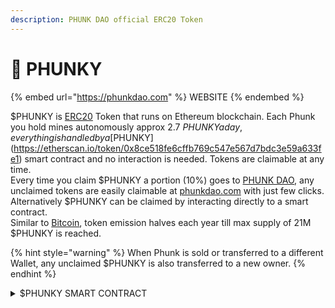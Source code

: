 ```yaml
---
description: PHUNK DAO official ERC20 Token
---
```


# 🔘 PHUNKY

{% embed url="https://phunkdao.com" %}
WEBSITE
{% endembed %}

$PHUNKY is [ERC20](https://www.bitpanda.com/academy/en/lessons/what-is-the-erc20-token-standard) Token that runs on Ethereum blockchain. Each Phunk you hold mines autonomously approx 2.7 $PHUNKY a day, everything is handled by a [$PHUNKY](https://etherscan.io/token/0x8ce518fe6cffb769c547e567d7bdc3e59a633fe1) smart contract and no interaction is needed. Tokens are claimable at any time. \
Every time you claim $PHUNKY a portion (10%) goes to [PHUNK DAO](dao.md), any unclaimed tokens are easily claimable at [phunkdao.com](https://phunkdao.com) with just few clicks. Alternatively $PHUNKY can be claimed by interacting directly to a smart contract.\
Similar to [Bitcoin](https://bitcoin.org), token emission halves each year till max supply of 21M $PHUNKY is reached.&#x20;

{% hint style="warning" %}
When Phunk is sold or transferred to a different Wallet, any unclaimed $PHUNKY is also transferred to a new owner.&#x20;
{% endhint %}

<details>

<summary>$PHUNKY SMART CONTRACT</summary>

[https://etherscan.io/address/0x8ce518fe6cffb769c547e567d7bdc3e59a633fe1#code](https://etherscan.io/address/0x8ce518fe6cffb769c547e567d7bdc3e59a633fe1#code)

</details>
